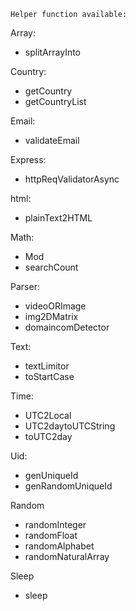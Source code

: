 `Helper function available:`

Array:

- splitArrayInto

Country:

- getCountry
- getCountryList

Email:

- validateEmail

Express:

- httpReqValidatorAsync

html:

- plainText2HTML

Math:

- Mod
- searchCount

Parser:

- videoORImage
- img2DMatrix
- domaincomDetector

Text:

- textLimitor
- toStartCase

Time:

- UTC2Local
- UTC2daytoUTCString
- toUTC2day

Uid:

- genUniqueId
- genRandomUniqueId

Random

- randomInteger
- randomFloat
- randomAlphabet
- randomNaturalArray

Sleep

- sleep
